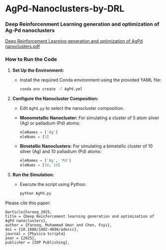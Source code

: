 # AgPd-Nanoclusters-by-DRL

### Deep Reinforcenment Learning generation and optimization of Ag-Pd nanoclusters 

[Deep Reinforcement Learning generation and optimization of AgPd nanoclusters.pdf](https://github.com/user-attachments/files/21455604/Deep.Reinforcement.Learning.generation.and.optimization.of.AgPd.nanoclusters.pdf)

### How to Run the Code

1. **Set Up the Environment:**
   - Install the required Conda environment using the provided YAML file:
     ```bash
     conda env create -f AgPd.yml
     ```

2. **Configure the Nanocluster Composition:**
   - Edit `AgPd.py` to select the nanocluster composition.

   - **Monometallic Nanocluster:** For simulating a cluster of 5 atom silver (Ag) or palladium (Pd) atoms:
     ```python
     eleNames = ['Ag']
     eleNums = [5]
     ```
   - **Bimetallic Nanoclusters:** For simulating a bimetallic cluster of 10 silver (Ag) and 10 palladium (Pd) atoms:
     ```python
     eleNames = ['Ag', 'Pd']
     eleNums = [10, 10]
     ```

3. **Run the Simulation:**
   - Execute the script using Python. 
     ```bash
     python AgPd.py  

Please cite this paper:

    @article{Farooq_2025,
    title = {Deep Reinforcement learning generation and optimization of AgPd nanoclusters},
    author = {Farooq, Muhammad Umar and Chen, Fuyi},
    doi = {10.1088/1402-4896/adeccc},
    journal = {Physica Scripta}
    year = {2025},
    publisher = {IOP Publishing},

    

